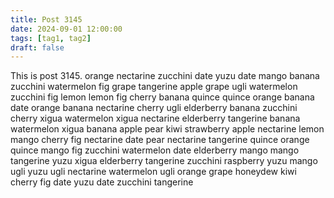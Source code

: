 ```yaml
---
title: Post 3145
date: 2024-09-01 12:00:00
tags: [tag1, tag2]
draft: false
---
```

This is post 3145.
orange
nectarine
zucchini
date
yuzu
date
mango
banana
zucchini
watermelon
fig
grape
tangerine
apple
grape
ugli
watermelon
zucchini
fig
lemon
lemon
fig
cherry
banana
quince
quince
orange
banana
date
orange
banana
nectarine
cherry
ugli
elderberry
banana
zucchini
cherry
xigua
watermelon
xigua
nectarine
elderberry
tangerine
banana
watermelon
xigua
banana
apple
pear
kiwi
strawberry
apple
nectarine
lemon
mango
cherry
fig
nectarine
date
pear
nectarine
tangerine
quince
orange
quince
mango
fig
zucchini
watermelon
date
elderberry
mango
mango
tangerine
yuzu
xigua
elderberry
tangerine
zucchini
raspberry
yuzu
mango
ugli
yuzu
ugli
nectarine
watermelon
ugli
orange
grape
honeydew
kiwi
cherry
fig
date
yuzu
date
zucchini
tangerine
